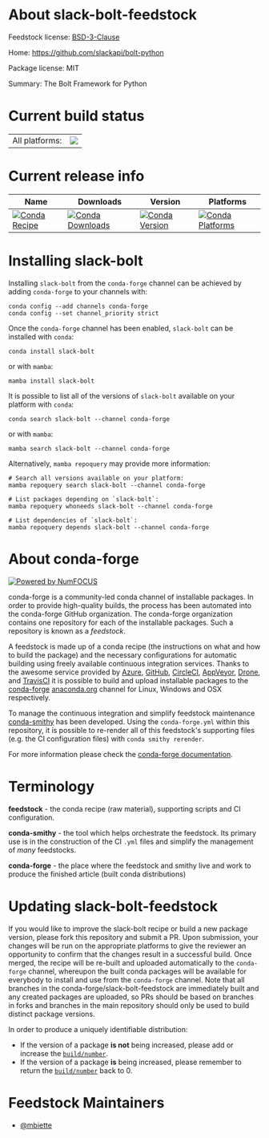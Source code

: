 About slack-bolt-feedstock
==========================

Feedstock license: [BSD-3-Clause](https://github.com/conda-forge/slack-bolt-feedstock/blob/main/LICENSE.txt)

Home: https://github.com/slackapi/bolt-python

Package license: MIT

Summary: The Bolt Framework for Python

Current build status
====================


<table><tr><td>All platforms:</td>
    <td>
      <a href="https://dev.azure.com/conda-forge/feedstock-builds/_build/latest?definitionId=20220&branchName=main">
        <img src="https://dev.azure.com/conda-forge/feedstock-builds/_apis/build/status/slack-bolt-feedstock?branchName=main">
      </a>
    </td>
  </tr>
</table>

Current release info
====================

| Name | Downloads | Version | Platforms |
| --- | --- | --- | --- |
| [![Conda Recipe](https://img.shields.io/badge/recipe-slack--bolt-green.svg)](https://anaconda.org/conda-forge/slack-bolt) | [![Conda Downloads](https://img.shields.io/conda/dn/conda-forge/slack-bolt.svg)](https://anaconda.org/conda-forge/slack-bolt) | [![Conda Version](https://img.shields.io/conda/vn/conda-forge/slack-bolt.svg)](https://anaconda.org/conda-forge/slack-bolt) | [![Conda Platforms](https://img.shields.io/conda/pn/conda-forge/slack-bolt.svg)](https://anaconda.org/conda-forge/slack-bolt) |

Installing slack-bolt
=====================

Installing `slack-bolt` from the `conda-forge` channel can be achieved by adding `conda-forge` to your channels with:

```
conda config --add channels conda-forge
conda config --set channel_priority strict
```

Once the `conda-forge` channel has been enabled, `slack-bolt` can be installed with `conda`:

```
conda install slack-bolt
```

or with `mamba`:

```
mamba install slack-bolt
```

It is possible to list all of the versions of `slack-bolt` available on your platform with `conda`:

```
conda search slack-bolt --channel conda-forge
```

or with `mamba`:

```
mamba search slack-bolt --channel conda-forge
```

Alternatively, `mamba repoquery` may provide more information:

```
# Search all versions available on your platform:
mamba repoquery search slack-bolt --channel conda-forge

# List packages depending on `slack-bolt`:
mamba repoquery whoneeds slack-bolt --channel conda-forge

# List dependencies of `slack-bolt`:
mamba repoquery depends slack-bolt --channel conda-forge
```


About conda-forge
=================

[![Powered by
NumFOCUS](https://img.shields.io/badge/powered%20by-NumFOCUS-orange.svg?style=flat&colorA=E1523D&colorB=007D8A)](https://numfocus.org)

conda-forge is a community-led conda channel of installable packages.
In order to provide high-quality builds, the process has been automated into the
conda-forge GitHub organization. The conda-forge organization contains one repository
for each of the installable packages. Such a repository is known as a *feedstock*.

A feedstock is made up of a conda recipe (the instructions on what and how to build
the package) and the necessary configurations for automatic building using freely
available continuous integration services. Thanks to the awesome service provided by
[Azure](https://azure.microsoft.com/en-us/services/devops/), [GitHub](https://github.com/),
[CircleCI](https://circleci.com/), [AppVeyor](https://www.appveyor.com/),
[Drone](https://cloud.drone.io/welcome), and [TravisCI](https://travis-ci.com/)
it is possible to build and upload installable packages to the
[conda-forge](https://anaconda.org/conda-forge) [anaconda.org](https://anaconda.org/)
channel for Linux, Windows and OSX respectively.

To manage the continuous integration and simplify feedstock maintenance
[conda-smithy](https://github.com/conda-forge/conda-smithy) has been developed.
Using the ``conda-forge.yml`` within this repository, it is possible to re-render all of
this feedstock's supporting files (e.g. the CI configuration files) with ``conda smithy rerender``.

For more information please check the [conda-forge documentation](https://conda-forge.org/docs/).

Terminology
===========

**feedstock** - the conda recipe (raw material), supporting scripts and CI configuration.

**conda-smithy** - the tool which helps orchestrate the feedstock.
                   Its primary use is in the construction of the CI ``.yml`` files
                   and simplify the management of *many* feedstocks.

**conda-forge** - the place where the feedstock and smithy live and work to
                  produce the finished article (built conda distributions)


Updating slack-bolt-feedstock
=============================

If you would like to improve the slack-bolt recipe or build a new
package version, please fork this repository and submit a PR. Upon submission,
your changes will be run on the appropriate platforms to give the reviewer an
opportunity to confirm that the changes result in a successful build. Once
merged, the recipe will be re-built and uploaded automatically to the
`conda-forge` channel, whereupon the built conda packages will be available for
everybody to install and use from the `conda-forge` channel.
Note that all branches in the conda-forge/slack-bolt-feedstock are
immediately built and any created packages are uploaded, so PRs should be based
on branches in forks and branches in the main repository should only be used to
build distinct package versions.

In order to produce a uniquely identifiable distribution:
 * If the version of a package **is not** being increased, please add or increase
   the [``build/number``](https://docs.conda.io/projects/conda-build/en/latest/resources/define-metadata.html#build-number-and-string).
 * If the version of a package **is** being increased, please remember to return
   the [``build/number``](https://docs.conda.io/projects/conda-build/en/latest/resources/define-metadata.html#build-number-and-string)
   back to 0.

Feedstock Maintainers
=====================

* [@mbiette](https://github.com/mbiette/)

